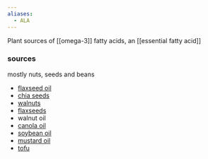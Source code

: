 ```yaml
---
aliases:
  - ALA
---
```

Plant sources of [[omega-3]] fatty acids, an [[essential fatty acid]]
### sources
mostly nuts, seeds and beans
- [flaxseed oil](https://www.medicalnewstoday.com/articles/323745)
- [chia seeds](https://www.medicalnewstoday.com/articles/291334)
- [walnuts](https://www.medicalnewstoday.com/articles/309834)
- [flaxseeds](https://www.medicalnewstoday.com/articles/263405)
- walnut oil
- [canola oil](https://www.medicalnewstoday.com/articles/canola)
- [soybean oil](https://www.medicalnewstoday.com/articles/320472)
- [mustard oil](https://www.medicalnewstoday.com/articles/324686)
- [tofu](https://www.medicalnewstoday.com/articles/278340)